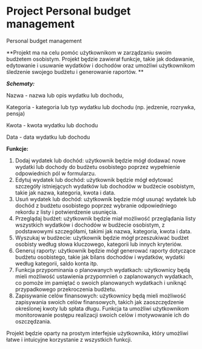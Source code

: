 # Project Personal budget management
Personal budget management

**Projekt ma na celu pomóc użytkownikom w zarządzaniu swoim budżetem osobistym. Projekt będzie zawierał funkcje, takie jak dodawanie, edytowanie i usuwanie wydatków i dochodów oraz umożliwi użytkownikom śledzenie swojego budżetu i generowanie raportów. **

***Schematy:***

Nazwa - nazwa lub opis wydatku lub dochodu,

Kategoria - kategoria lub typ wydatku lub dochodu (np. jedzenie, rozrywka, pensja)

Kwota - kwota wydatku lub dochodu

Data - data wydatku lub dochodu

**Funkcje:**

1. Dodaj wydatek lub dochód: użytkownik będzie mógł dodawać nowe wydatki lub dochody do budżetu osobistego poprzez wypełnienie odpowiednich pól w formularzu.
2. Edytuj wydatek lub dochód: użytkownik będzie mógł edytować szczegóły istniejących wydatków lub dochodów w budżecie osobistym, takie jak nazwa, kategoria, kwota i data.
3. Usuń wydatek lub dochód: użytkownik będzie mógł usunąć wydatek lub dochód z budżetu osobistego poprzez wybranie odpowiedniego rekordu z listy i potwierdzenie usunięcia.
4. Przeglądaj budżet: użytkownik będzie miał możliwość przeglądania listy wszystkich wydatków i dochodów w budżecie osobistym, z podstawowymi szczegółami, takimi jak nazwa, kategoria, kwota i data.
5. Wyszukaj w budżecie: użytkownik będzie mógł przeszukiwać budżet osobisty według słowa kluczowego, kategorii lub innych kryteriów.
6. Generuj raporty: użytkownik będzie mógł generować raporty dotyczące budżetu osobistego, takie jak bilans dochodów i wydatków, wydatki według kategorii, saldo konta itp.
7. Funkcja przypominania o planowanych wydatkach: użytkownicy będą mieli możliwość ustawienia przypomnień o zaplanowanych wydatkach, co pomoże im pamiętać o swoich planowanych wydatkach i uniknąć przypadkowego przekroczenia budżetu.
8. Zapisywanie celów finansowych: użytkownicy będą mieli możliwość zapisywania swoich celów finansowych, takich jak zaoszczędzenie określonej kwoty lub spłata długu. Funkcja ta umożliwi użytkownikom monitorowanie postępu realizacji swoich celów i motywowanie ich do oszczędzania.


Projekt będzie oparty na prostym interfejsie użytkownika, który umożliwi łatwe i intuicyjne korzystanie z wszystkich funkcji.

